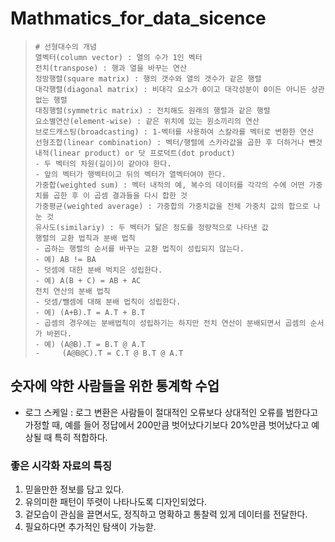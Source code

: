 # Mathmatics_for_data_sicence
> ~~~ python3
> # 선형대수의 개념
> 열벡터(column vector) : 열의 수가 1인 벡터
> 전치(transpose) : 행과 열을 바꾸는 연산
> 정방행렬(square matrix) : 행의 갯수와 열의 갯수가 같은 행렬
> 대각행렬(diagonal matrix) : 비대각 요소가 0이고 대각성분이 0이든 아니든 상관없는 행렬
> 대칭행렬(symmetric matrix) : 전치해도 원래의 행렬과 같은 행렬
> 요소별연산(element-wise) : 같은 위치에 있는 원소끼리의 연산
> 브로드캐스팅(broadcasting) : 1-벡터를 사용하여 스칼라를 벡터로 변환한 연산
> 선형조합(linear combination) : 벡터/행렬에 스카라값을 곱한 후 더하거나 뺀것
> 내적(linear product) or 닷 프로덕트(dot product)
> - 두 벡터의 차원(길이)이 같아야 한다.
> - 앞의 벡터가 행벡터이고 뒤의 벡터가 열벡터여야 한다.
> 가중합(weighted sum) : 벡터 내적의 예, 복수의 데이터를 각각의 수에 어떤 가중치를 곱한 후 이 곱셈 결과들을 다시 합한 것
> 가중평균(weighted average) : 가중합의 가중치값을 전체 가중치 값의 합으로 나눈 것
> 유사도(similariy) : 두 벡터가 닮은 정도를 정량적으로 나타낸 값
> 행렬의 교환 법칙과 분배 법칙
> - 곱하는 행렬의 순서를 바꾸는 교환 법칙이 성립되지 않는다.
> - 예) AB != BA
> - 덧셈에 대한 분배 벅치은 성립한다.
> - 예) A(B + C) = AB + AC
> 전치 연산의 분배 법칙
> - 덧셈/뺄셈에 대해 분배 법칙이 성립한다.
> - 예) (A+B).T = A.T + B.T
> - 곱셈의 경우에는 분배법칙이 성립하기는 하지만 전치 연산이 분배되면서 곱셈의 순서가 바뀐다.
> - 예) (A@B).T = B.T @ A.T
> -     (A@B@C).T = C.T @ B.T @ A.T
> ~~~

## 숫자에 약한 사람들을 위한 통계학 수업

- 로그 스케일 : 로그 변환은 사람들이 절대적인 오류보다 상대적인 오류를 범한다고 가정할 때, 예를 들어 정답에서 200만큼 벗어났다기보다 20%만큼 벗어났다고 예상될 때 특히 적합하다.
### 좋은 시각화 자료의 특징
1. 믿을만한 정보를 담고 있다.
2. 유의미한 패턴이 뚜렷이 나타나도록 디자인되었다.
3. 겉모습이 관심을 끌면서도, 정직하고 명확하고 통찰력 있게 데이터를 전달한다.
4. 필요하다면 추가적인 탐색이 가능핟.
